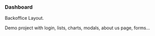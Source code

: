 ### Dashboard

Backoffice Layout.

Demo project with login, lists, charts, modals, about us page, forms...
